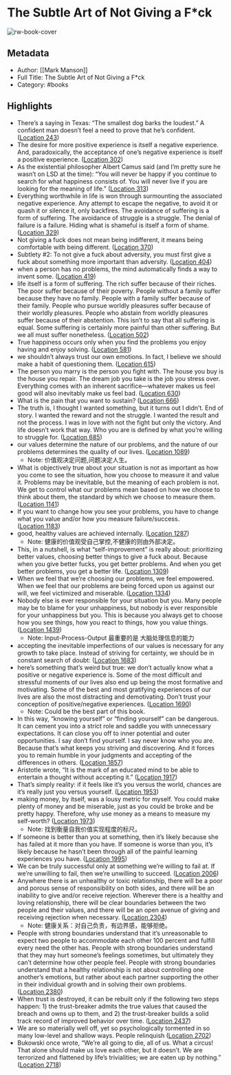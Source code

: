 # The Subtle Art of Not Giving a F*ck

![rw-book-cover](https://images-na.ssl-images-amazon.com/images/I/51mN3bY0JjL._SL200_.jpg)

## Metadata
- Author: [[Mark Manson]]
- Full Title: The Subtle Art of Not Giving a F*ck
- Category: #books

## Highlights
- There’s a saying in Texas: “The smallest dog barks the loudest.” A confident man doesn’t feel a need to prove that he’s confident. ([Location 243](https://readwise.io/to_kindle?action=open&asin=B019MMUA8S&location=243))
- The desire for more positive experience is itself a negative experience. And, paradoxically, the acceptance of one’s negative experience is itself a positive experience. ([Location 302](https://readwise.io/to_kindle?action=open&asin=B019MMUA8S&location=302))
- As the existential philosopher Albert Camus said (and I’m pretty sure he wasn’t on LSD at the time): “You will never be happy if you continue to search for what happiness consists of. You will never live if you are looking for the meaning of life.” ([Location 313](https://readwise.io/to_kindle?action=open&asin=B019MMUA8S&location=313))
- Everything worthwhile in life is won through surmounting the associated negative experience. Any attempt to escape the negative, to avoid it or quash it or silence it, only backfires. The avoidance of suffering is a form of suffering. The avoidance of struggle is a struggle. The denial of failure is a failure. Hiding what is shameful is itself a form of shame. ([Location 329](https://readwise.io/to_kindle?action=open&asin=B019MMUA8S&location=329))
- Not giving a fuck does not mean being indifferent, it means being comfortable with being different. ([Location 370](https://readwise.io/to_kindle?action=open&asin=B019MMUA8S&location=370))
- Subtlety #2: To not give a fuck about adversity, you must first give a fuck about something more important than adversity. ([Location 404](https://readwise.io/to_kindle?action=open&asin=B019MMUA8S&location=404))
- when a person has no problems, the mind automatically finds a way to invent some. ([Location 419](https://readwise.io/to_kindle?action=open&asin=B019MMUA8S&location=419))
- life itself is a form of suffering. The rich suffer because of their riches. The poor suffer because of their poverty. People without a family suffer because they have no family. People with a family suffer because of their family. People who pursue worldly pleasures suffer because of their worldly pleasures. People who abstain from worldly pleasures suffer because of their abstention. This isn’t to say that all suffering is equal. Some suffering is certainly more painful than other suffering. But we all must suffer nonetheless. ([Location 502](https://readwise.io/to_kindle?action=open&asin=B019MMUA8S&location=502))
- True happiness occurs only when you find the problems you enjoy having and enjoy solving. ([Location 581](https://readwise.io/to_kindle?action=open&asin=B019MMUA8S&location=581))
- we shouldn’t always trust our own emotions. In fact, I believe we should make a habit of questioning them. ([Location 615](https://readwise.io/to_kindle?action=open&asin=B019MMUA8S&location=615))
- The person you marry is the person you fight with. The house you buy is the house you repair. The dream job you take is the job you stress over. Everything comes with an inherent sacrifice—whatever makes us feel good will also inevitably make us feel bad. ([Location 630](https://readwise.io/to_kindle?action=open&asin=B019MMUA8S&location=630))
- What is the pain that you want to sustain? ([Location 666](https://readwise.io/to_kindle?action=open&asin=B019MMUA8S&location=666))
- The truth is, I thought I wanted something, but it turns out I didn’t. End of story. I wanted the reward and not the struggle. I wanted the result and not the process. I was in love with not the fight but only the victory. And life doesn’t work that way. Who you are is defined by what you’re willing to struggle for. ([Location 685](https://readwise.io/to_kindle?action=open&asin=B019MMUA8S&location=685))
- our values determine the nature of our problems, and the nature of our problems determines the quality of our lives. ([Location 1089](https://readwise.io/to_kindle?action=open&asin=B019MMUA8S&location=1089))
    - Note: 价值观决定问题,问题决定人生。
- What is objectively true about your situation is not as important as how you come to see the situation, how you choose to measure it and value it. Problems may be inevitable, but the meaning of each problem is not. We get to control what our problems mean based on how we choose to think about them, the standard by which we choose to measure them. ([Location 1141](https://readwise.io/to_kindle?action=open&asin=B019MMUA8S&location=1141))
- If you want to change how you see your problems, you have to change what you value and/or how you measure failure/success. ([Location 1183](https://readwise.io/to_kindle?action=open&asin=B019MMUA8S&location=1183))
- good, healthy values are achieved internally. ([Location 1287](https://readwise.io/to_kindle?action=open&asin=B019MMUA8S&location=1287))
    - Note: 健康的价值观受自己掌控,不健康的则由外部决定。
- This, in a nutshell, is what “self-improvement” is really about: prioritizing better values, choosing better things to give a fuck about. Because when you give better fucks, you get better problems. And when you get better problems, you get a better life. ([Location 1309](https://readwise.io/to_kindle?action=open&asin=B019MMUA8S&location=1309))
- When we feel that we’re choosing our problems, we feel empowered. When we feel that our problems are being forced upon us against our will, we feel victimized and miserable. ([Location 1334](https://readwise.io/to_kindle?action=open&asin=B019MMUA8S&location=1334))
- Nobody else is ever responsible for your situation but you. Many people may be to blame for your unhappiness, but nobody is ever responsible for your unhappiness but you. This is because you always get to choose how you see things, how you react to things, how you value things. ([Location 1439](https://readwise.io/to_kindle?action=open&asin=B019MMUA8S&location=1439))
    - Note: Input-Process-Output
      最重要的是 大脑处理信息的能力
- accepting the inevitable imperfections of our values is necessary for any growth to take place. Instead of striving for certainty, we should be in constant search of doubt: ([Location 1683](https://readwise.io/to_kindle?action=open&asin=B019MMUA8S&location=1683))
- here’s something that’s weird but true: we don’t actually know what a positive or negative experience is. Some of the most difficult and stressful moments of our lives also end up being the most formative and motivating. Some of the best and most gratifying experiences of our lives are also the most distracting and demotivating. Don’t trust your conception of positive/negative experiences. ([Location 1690](https://readwise.io/to_kindle?action=open&asin=B019MMUA8S&location=1690))
    - Note: Could be the best part of this book.
- In this way, “knowing yourself” or “finding yourself” can be dangerous. It can cement you into a strict role and saddle you with unnecessary expectations. It can close you off to inner potential and outer opportunities. I say don’t find yourself. I say never know who you are. Because that’s what keeps you striving and discovering. And it forces you to remain humble in your judgments and accepting of the differences in others. ([Location 1857](https://readwise.io/to_kindle?action=open&asin=B019MMUA8S&location=1857))
- Aristotle wrote, “It is the mark of an educated mind to be able to entertain a thought without accepting it.” ([Location 1917](https://readwise.io/to_kindle?action=open&asin=B019MMUA8S&location=1917))
- That’s simply reality: if it feels like it’s you versus the world, chances are it’s really just you versus yourself. ([Location 1953](https://readwise.io/to_kindle?action=open&asin=B019MMUA8S&location=1953))
- making money, by itself, was a lousy metric for myself. You could make plenty of money and be miserable, just as you could be broke and be pretty happy. Therefore, why use money as a means to measure my self-worth? ([Location 1973](https://readwise.io/to_kindle?action=open&asin=B019MMUA8S&location=1973))
    - Note: 找到衡量自我价值实现程度的标尺。
- If someone is better than you at something, then it’s likely because she has failed at it more than you have. If someone is worse than you, it’s likely because he hasn’t been through all of the painful learning experiences you have. ([Location 1995](https://readwise.io/to_kindle?action=open&asin=B019MMUA8S&location=1995))
- We can be truly successful only at something we’re willing to fail at. If we’re unwilling to fail, then we’re unwilling to succeed. ([Location 2006](https://readwise.io/to_kindle?action=open&asin=B019MMUA8S&location=2006))
- Anywhere there is an unhealthy or toxic relationship, there will be a poor and porous sense of responsibility on both sides, and there will be an inability to give and/or receive rejection. Wherever there is a healthy and loving relationship, there will be clear boundaries between the two people and their values, and there will be an open avenue of giving and receiving rejection when necessary. ([Location 2304](https://readwise.io/to_kindle?action=open&asin=B019MMUA8S&location=2304))
    - Note: 健康关系：对自己负责，有边界感，能够拒绝。
- People with strong boundaries understand that it’s unreasonable to expect two people to accommodate each other 100 percent and fulfill every need the other has. People with strong boundaries understand that they may hurt someone’s feelings sometimes, but ultimately they can’t determine how other people feel. People with strong boundaries understand that a healthy relationship is not about controlling one another’s emotions, but rather about each partner supporting the other in their individual growth and in solving their own problems. ([Location 2380](https://readwise.io/to_kindle?action=open&asin=B019MMUA8S&location=2380))
- When trust is destroyed, it can be rebuilt only if the following two steps happen: 1) the trust-breaker admits the true values that caused the breach and owns up to them, and 2) the trust-breaker builds a solid track record of improved behavior over time. ([Location 2437](https://readwise.io/to_kindle?action=open&asin=B019MMUA8S&location=2437))
- We are so materially well off, yet so psychologically tormented in so many low-level and shallow ways. People relinquish ([Location 2702](https://readwise.io/to_kindle?action=open&asin=B019MMUA8S&location=2702))
- Bukowski once wrote, “We’re all going to die, all of us. What a circus! That alone should make us love each other, but it doesn’t. We are terrorized and flattened by life’s trivialities; we are eaten up by nothing.” ([Location 2718](https://readwise.io/to_kindle?action=open&asin=B019MMUA8S&location=2718))
